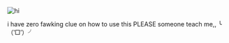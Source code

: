 ![hi](https://komarev.com/ghpvc/?username=roaringknight)

i have zero fawking clue on how to use this PLEASE someone teach me,, ╰（‵□′）╯
